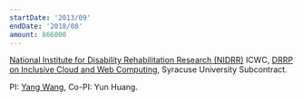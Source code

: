 ```yaml
---
startDate: '2013/09'
endDate: '2018/08'
amount: 866000
---
```

[National Institute for Disability Rehabilitation Research (NIDRR)](http://www2.ed.gov/about/offices/list/osers/nidrr/index.html) ICWC, [DRRP on Inclusive Cloud and Web Computing](http://inclusiveweb.org/), Syracuse University Subcontract.

<!--divider-->

PI: [Yang Wang](https://yangwang.ischool.illinois.edu/), Co-PI: Yun Huang.